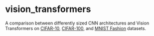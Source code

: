 # vision_transformers
A comparison between differently sized CNN architectures and Vision Transformers on [CIFAR-10](https://www.tensorflow.org/datasets/catalog/cifar10), [CIFAR-100](https://www.tensorflow.org/datasets/catalog/cifar100), and [MNIST Fashion](https://www.tensorflow.org/datasets/catalog/fashion_mnist) datasets.
